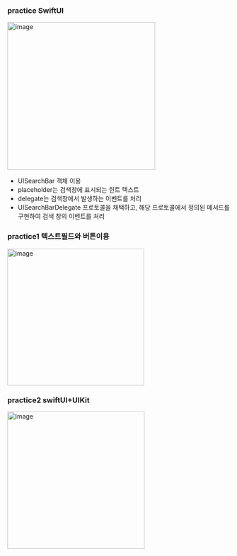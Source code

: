 ### practice SwiftUI
<img width="334" alt="image" src="https://user-images.githubusercontent.com/62399318/226980599-b023d281-8259-4e23-8ce1-6d9f5121a8f1.png">

- UISearchBar 객체 이용
- placeholder는 검색창에 표시되는 힌트 텍스트
- delegate는 검색창에서 발생하는 이벤트를 처리
- UISearchBarDelegate 프로토콜을 채택하고, 해당 프로토콜에서 정의된 메서드를 구현하여 검색 창의 이벤트를 처리


### practice1 텍스트필드와 버튼이용
<img width="309" alt="image" src="https://user-images.githubusercontent.com/62399318/226979950-bec29a2a-802b-484c-8cf9-d9e13fac2dd1.png">

### practice2 swiftUI+UIKit


<img width="310" alt="image" src="https://user-images.githubusercontent.com/62399318/226980475-792d2b0e-f06c-4d9a-947d-3587f5004477.png">

